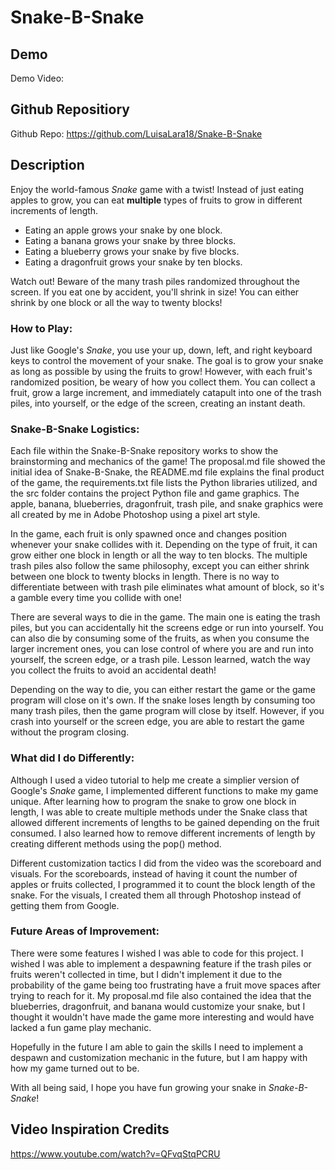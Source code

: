 # Snake-B-Snake

## Demo
Demo Video:

## Github Repositiory
Github Repo: https://github.com/LuisaLara18/Snake-B-Snake

## Description
Enjoy the world-famous _Snake_ game with a twist! Instead of just eating apples to grow, you can eat **multiple** types of fruits to grow in different increments of length.
- Eating an apple grows your snake by one block.
- Eating a banana grows your snake by three blocks.
- Eating a blueberry grows your snake by five blocks.
- Eating a dragonfruit grows your snake by ten blocks.

Watch out! Beware of the many trash piles randomized throughout the screen. If you eat one by accident, you'll shrink in size! You can either shrink by one block or all the way to twenty blocks!

### How to Play:
Just like Google's _Snake_, you use your up, down, left, and right keyboard keys to control the movement of your snake. The goal is to grow your snake as long as possible by using the fruits to grow! However, with each fruit's randomized position, be weary of how you collect them. You can collect a fruit, grow a large increment, and immediately catapult into one of the trash piles, into yourself, or the edge of the screen, creating an instant death.

### Snake-B-Snake Logistics:
Each file within the Snake-B-Snake repository works to show the brainstorming and mechanics of the game! The proposal.md file showed the initial idea of Snake-B-Snake, the README.md file explains the final product of the game, the requirements.txt file lists the Python libraries utilized, and the src folder contains the project Python file and game graphics. The apple, banana, blueberries, dragonfruit, trash pile, and snake graphics were all created by me in Adobe Photoshop using a pixel art style. 

In the game, each fruit is only spawned once and changes position whenever your snake collides with it. Depending on the type of fruit, it can grow either one block in length or all the way to ten blocks. The multiple trash piles also follow the same philosophy, except you can either shrink between one block to twenty blocks in length. There is no way to differentiate between with trash pile eliminates what amount of block, so it's a gamble every time you collide with one! 

There are several ways to die in the game. The main one is eating the trash piles, but you can accidentally hit the screens edge or run into yourself. You can also die by consuming some of the fruits, as when you consume the larger increment ones, you can lose control of where you are and run into yourself, the screen edge, or a trash pile. Lesson learned, watch the way you collect the fruits to avoid an accidental death! 

Depending on the way to die, you can either restart the game or the game program will close on it's own. If the snake loses length by consuming too many trash piles, then the game program will close by itself. However, if you crash into yourself or the screen edge, you are able to restart the game without the program closing.

### What did I do Differently:
Although I used a video tutorial to help me create a simplier version of Google's _Snake_ game, I implemented different functions to make my game unique. After learning how to program the snake to grow one block in length, I was able to create multiple methods under the Snake class that allowed different increments of lengths to be gained depending on the fruit consumed. I also learned how to remove different increments of length by creating different methods using the pop() method. 

Different customization tactics I did from the video was the scoreboard and visuals. For the scoreboards, instead of having it count the number of apples or fruits collected, I programmed it to count the block length of the snake. For the visuals, I created them all through Photoshop instead of getting them from Google.

### Future Areas of Improvement:
There were some features I wished I was able to code for this project. I wished I was able to implement a despawning feature if the trash piles or fruits weren't collected in time, but I didn't implement it due to the probability of the game being too frustrating have a fruit move spaces after trying to reach for it. My proposal.md file also contained the idea that the blueberries, dragonfruit, and banana would customize your snake, but I thought it wouldn't have made the game more interesting and would have lacked a fun game play mechanic.

Hopefully in the future I am able to gain the skills I need to implement a despawn and customization mechanic in the future, but I am happy with how my game turned out to be.

With all being said, I hope you have fun growing your snake in _Snake-B-Snake_!

## Video Inspiration Credits
https://www.youtube.com/watch?v=QFvqStqPCRU
